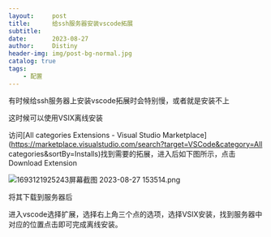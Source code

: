 ```yaml
---
layout:     post
title:      给ssh服务器安装vscode拓展
subtitle:   
date:       2023-08-27
author:     Distiny
header-img: img/post-bg-normal.jpg
catalog: true
tags:
    - 配置
---
```


有时候给ssh服务器上安装vscode拓展时会特别慢，或者就是安装不上

这时候可以使用VSIX离线安装

访问[All categories Extensions - Visual Studio Marketplace](https://marketplace.visualstudio.com/search?target=VSCode&category=All categories&sortBy=Installs)找到需要的拓展，进入后如下图所示，点击Download Extension

![1693121925243屏幕截图 2023-08-27 153514.png](https://fastly.jsdelivr.net/gh/distiny-cool/pictures@main/images/1693121925243%E5%B1%8F%E5%B9%95%E6%88%AA%E5%9B%BE%202023-08-27%20153514.png)

将其下载到服务器后

进入vscode选择扩展，选择右上角三个点的选项，选择VSIX安装，找到服务器中对应的位置点击即可完成离线安装。
